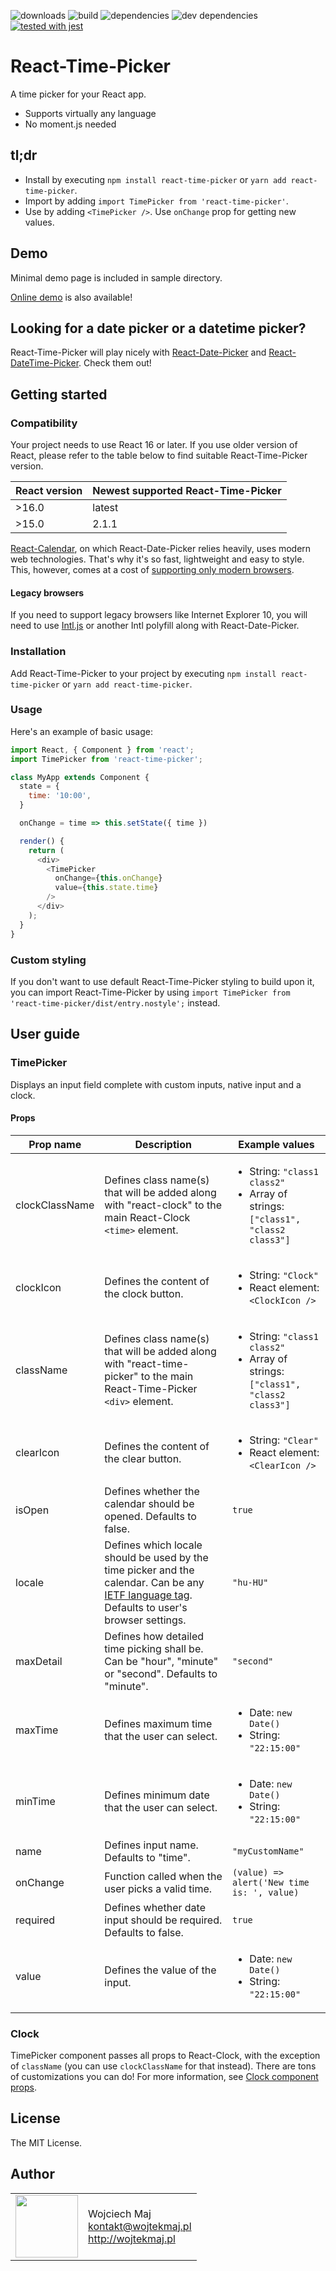 ![downloads](https://img.shields.io/npm/dt/react-time-picker.svg) ![build](https://img.shields.io/travis/wojtekmaj/react-time-picker.svg) ![dependencies](https://img.shields.io/david/wojtekmaj/react-time-picker.svg
) ![dev dependencies](https://img.shields.io/david/dev/wojtekmaj/react-time-picker.svg
) [![tested with jest](https://img.shields.io/badge/tested_with-jest-99424f.svg)](https://github.com/facebook/jest)

# React-Time-Picker

A time picker for your React app.

* Supports virtually any language
* No moment.js needed

## tl;dr
* Install by executing `npm install react-time-picker` or `yarn add react-time-picker`.
* Import by adding `import TimePicker from 'react-time-picker'`.
* Use by adding `<TimePicker />`. Use `onChange` prop for getting new values.

## Demo

Minimal demo page is included in sample directory.

[Online demo](http://projekty.wojtekmaj.pl/react-time-picker/) is also available!

## Looking for a date picker or a datetime picker?

React-Time-Picker will play nicely with [React-Date-Picker](https://github.com/wojtekmaj/react-date-picker) and [React-DateTime-Picker](https://github.com/wojtekmaj/react-datetime-picker). Check them out!

## Getting started

### Compatibility

Your project needs to use React 16 or later. If you use older version of React, please refer to the table below to find suitable React-Time-Picker version.

|React version|Newest supported React-Time-Picker|
|----|----|
|>16.0|latest|
|>15.0|2.1.1|

[React-Calendar](https://github.com/wojtekmaj/react-calendar), on which React-Date-Picker relies heavily, uses modern web technologies. That's why it's so fast, lightweight and easy to style. This, however, comes at a cost of [supporting only modern browsers](https://caniuse.com/#feat=internationalization).

#### Legacy browsers

If you need to support legacy browsers like Internet Explorer 10, you will need to use [Intl.js](https://github.com/andyearnshaw/Intl.js/) or another Intl polyfill along with React-Date-Picker.

### Installation

Add React-Time-Picker to your project by executing `npm install react-time-picker` or `yarn add react-time-picker`.

### Usage

Here's an example of basic usage:

```js
import React, { Component } from 'react';
import TimePicker from 'react-time-picker';

class MyApp extends Component {
  state = {
    time: '10:00',
  }

  onChange = time => this.setState({ time })

  render() {
    return (
      <div>
        <TimePicker
          onChange={this.onChange}
          value={this.state.time}
        />
      </div>
    );
  }
}
```

### Custom styling

If you don't want to use default React-Time-Picker styling to build upon it, you can import React-Time-Picker by using `import TimePicker from 'react-time-picker/dist/entry.nostyle';` instead.

## User guide

### TimePicker

Displays an input field complete with custom inputs, native input and a clock.

#### Props

|Prop name|Description|Example values|
|----|----|----|
|clockClassName|Defines class name(s) that will be added along with "react-clock" to the main React-Clock `<time>` element.|<ul><li>String: `"class1 class2"`</li><li>Array of strings: `["class1", "class2 class3"]`</li></ul>|
|clockIcon|Defines the content of the clock button.|<ul><li>String: `"Clock"`</li><li>React element: `<ClockIcon />`</li></ul>|
|className|Defines class name(s) that will be added along with "react-time-picker" to the main React-Time-Picker `<div>` element.|<ul><li>String: `"class1 class2"`</li><li>Array of strings: `["class1", "class2 class3"]`</li></ul>|
|clearIcon|Defines the content of the clear button.|<ul><li>String: `"Clear"`</li><li>React element: `<ClearIcon />`</li></ul>|
|isOpen|Defines whether the calendar should be opened. Defaults to false.|`true`|
|locale|Defines which locale should be used by the time picker and the calendar. Can be any [IETF language tag](https://en.wikipedia.org/wiki/IETF_language_tag). Defaults to user's browser settings.|`"hu-HU"`|
|maxDetail|Defines how detailed time picking shall be. Can be "hour", "minute" or "second". Defaults to "minute".|`"second"`|
|maxTime|Defines maximum time that the user can select.|<ul><li>Date: `new Date()`</li><li>String: `"22:15:00"`</li></ul>|
|minTime|Defines minimum date that the user can select.|<ul><li>Date: `new Date()`</li><li>String: `"22:15:00"`</li></ul>|
|name|Defines input name. Defaults to "time".|`"myCustomName"`|
|onChange|Function called when the user picks a valid time.|`(value) => alert('New time is: ', value)`|
|required|Defines whether date input should be required. Defaults to false.|`true`|
|value|Defines the value of the input.|<ul><li>Date: `new Date()`</li><li>String: `"22:15:00"`</li></ul>|

### Clock

TimePicker component passes all props to React-Clock, with the exception of `className` (you can use `clockClassName` for that instead). There are tons of customizations you can do! For more information, see [Clock component props](https://github.com/wojtekmaj/react-clock#props).

## License

The MIT License.

## Author

<table>
  <tr>
    <td>
      <img src="https://github.com/wojtekmaj.png?s=100" width="100">
    </td>
    <td>
      Wojciech Maj<br />
      <a href="mailto:kontakt@wojtekmaj.pl">kontakt@wojtekmaj.pl</a><br />
      <a href="http://wojtekmaj.pl">http://wojtekmaj.pl</a>
    </td>
  </tr>
</table>
